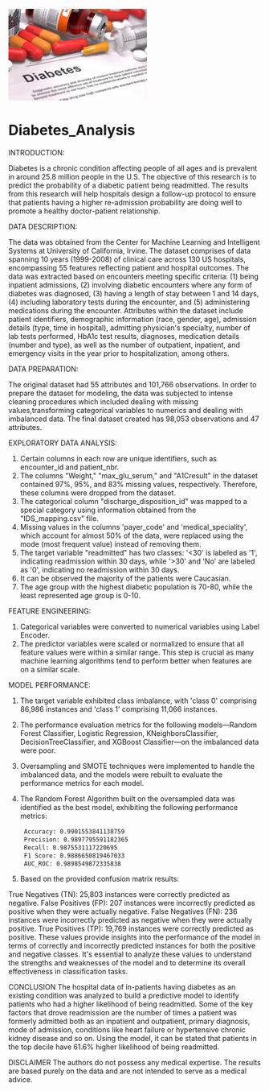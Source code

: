 ![Diabetes Chart](Diabetes_image.jpg)

# Diabetes_Analysis
INTRODUCTION:

Diabetes is a chronic condition affecting people of all ages and is prevalent in around 25.8 million people in the U.S. The objective of this research is to predict the probability of a diabetic patient being readmitted. The results from this research will help hospitals design a follow-up protocol to ensure that patients having a higher re-admission probability are doing well to promote a healthy doctor-patient relationship. 

DATA DESCRIPTION:

The data was obtained from the Center for Machine Learning and Intelligent Systems at University of California, Irvine. 
The dataset comprises of data spanning 10 years (1999-2008) of clinical care across 130 US hospitals, encompassing 55 features reflecting patient and hospital outcomes. The data was extracted based on encounters meeting specific criteria: (1) being inpatient admissions, (2) involving diabetic encounters where any form of diabetes was diagnosed, (3) having a length of stay between 1 and 14 days, (4) including laboratory tests during the encounter, and (5) administering medications during the encounter. Attributes within the dataset include patient identifiers, demographic information (race, gender, age), admission details (type, time in hospital), admitting physician's specialty, number of lab tests performed, HbA1c test results, diagnoses, medication details (number and type), as well as the number of outpatient, inpatient, and emergency visits in the year prior to hospitalization, among others.

DATA PREPARATION:

The original dataset had 55 attributes and 101,766 observations. In order to prepare the dataset for
modeling, the data was subjected to intense cleaning procedures which included dealing with missing values,transforming categorical variables to numerics and dealing with imbalanced data. The final dataset created has 98,053 observations and 47 attributes.

EXPLORATORY DATA ANALYSIS:

1. Certain columns in each row are unique identifiers, such as encounter_id and patient_nbr.
2. The columns "Weight," "max_glu_serum," and "A1Cresult" in the dataset contained 97%, 95%, and 83% missing values, respectively. Therefore, these columns were dropped from the dataset.
3. The categorical column "discharge_disposition_id" was mapped to a special category using information obtained from the "IDS_mapping.csv" file.
4. Missing values in the columns 'payer_code' and 'medical_speciality', which account for almost 50% of the data, were replaced using the mode (most frequent value) instead of removing them.
5. The target variable "readmitted" has two classes: '<30' is labeled as '1', indicating readmission within 30 days, while '>30' and 'No' are labeled as '0', indicating no readmission within 30 days.
6. It can be observed the majority of the patients were Caucasian.
7. The age group with the highest diabetic population is 70-80, while the least represented age group is 0-10.


FEATURE ENGINEERING:

1. Categorical variables were converted to numerical variables using Label Encoder.
2. The predictor variables were scaled or normalized to ensure that all feature values were within a similar range. This step is crucial as many machine learning algorithms tend to perform better when features are on a similar scale.


MODEL PERFORMANCE: 

1. The target variable exhibited class imbalance, with 'class 0' comprising 86,986 instances and 'class 1' comprising 11,066 instances.
2. The performance evaluation metrics for the following models—Random Forest Classifier, Logistic Regression, KNeighborsClassifier, DecisionTreeClassifier, and XGBoost Classifier—on the imbalanced data were poor.
3. Oversampling and SMOTE techniques were implemented to handle the imbalanced data, and the models were rebuilt to evaluate the performance metrics for each model.
4. The Random Forest Algorithm built on the oversampled data was identified as the best model, exhibiting the following performance metrics:

        Accuracy: 0.9901553841138759
        Precision: 0.9897795591182365
        Recall: 0.9875531117220695
        F1 Score: 0.9886650819467033
        AUC_ROC: 0.9898549872335838

5. Based on the provided confusion matrix results:

True Negatives (TN): 25,803 instances were correctly predicted as negative.
False Positives (FP): 207 instances were incorrectly predicted as positive when they were actually negative.
False Negatives (FN): 236 instances were incorrectly predicted as negative when they were actually positive.
True Positives (TP): 19,769 instances were correctly predicted as positive.
These values provide insights into the performance of the model in terms of correctly and incorrectly predicted instances for both the positive and negative classes. It's essential to analyze these values to understand the strengths and weaknesses of the model and to determine its overall effectiveness in classification tasks.






CONCLUSION
The hospital data of in-patients having diabetes as an existing condition was analyzed to build a predictive model to identify patients who had a higher likelihood of being
readmitted. Some of the key factors that drove readmission are the number of times a patient was formerly admitted both as an inpatient and outpatient, primary diagnosis, mode of admission, conditions like heart failure or hypertensive chronic kidney disease and so on. Using the model, it can be stated that patients in the top decile have 61.6% higher likelihood of being readmitted.


DISCLAIMER
The authors do not possess any medical expertise. The results are based purely on the data and are not
intended to serve as a medical advice.
